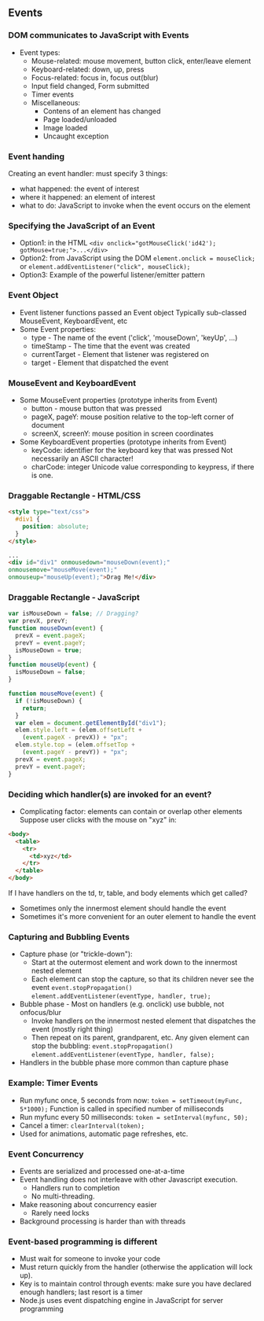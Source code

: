 ## Events

### DOM communicates to JavaScript with Events
- Event types:
  - Mouse-related: mouse movement, button click, enter/leave element
  - Keyboard-related: down, up, press
  - Focus-related: focus in, focus out(blur)
  - Input field changed, Form submitted
  - Timer events
  - Miscellaneous:
    - Contens of an element has changed
    - Page loaded/unloaded
    - Image loaded
    - Uncaught exception

### Event handing
Creating an event handler: must specify 3 things:
- what happened: the event of interest 
- where it happened: an element of interest
- what to do: JavaScript to invoke when the event occurs on the element

### Specifying the JavaScript of an Event
- Option1: in the HTML 
`<div onclick="gotMouseClick('id42'); gotMouse=true;">...</div>`
- Option2: from JavaScript using the DOM
`element.onclick = mouseClick;` or `element.addEventListener("click", mouseClick);`
- Option3: Example of the powerful listener/emitter pattern

### Event Object
- Event listener functions passed an Event object
Typically sub-classed MouseEvent, KeyboardEvent, etc
- Some Event properties:
  - type - The name of the event ('click', 'mouseDown', 'keyUp', …)
  - timeStamp - The time that the event was created
  - currentTarget - Element that listener was registered on
  - target - Element that dispatched the event

### MouseEvent and KeyboardEvent
- Some MouseEvent properties (prototype inherits from Event)
  - button - mouse button that was pressed
  - pageX, pageY: mouse position relative to the top-left
  corner of document
  - screenX, screenY: mouse position in screen coordinates
- Some KeyboardEvent properties (prototype inherits from Event)
  - keyCode: identifier for the keyboard key that was pressed
  Not necessarily an ASCII character!
  - charCode: integer Unicode value corresponding to keypress, if there is one.

### Draggable Rectangle - HTML/CSS
```html
<style type="text/css">
  #div1 {
    position: absolute;
  }
</style>

...
<div id="div1" onmousedown="mouseDown(event);"
onmousemove="mouseMove(event);"
onmouseup="mouseUp(event);">Drag Me!</div>
```

### Draggable Rectangle - JavaScript
```javascript
var isMouseDown = false; // Dragging?
var prevX, prevY;
function mouseDown(event) {
  prevX = event.pageX;
  prevY = event.pageY;
  isMouseDown = true;
}
function mouseUp(event) {
  isMouseDown = false;
}

function mouseMove(event) {
  if (!isMouseDown) {
    return;
  }
  var elem = document.getElementById("div1");
  elem.style.left = (elem.offsetLeft +
    (event.pageX - prevX)) + "px";
  elem.style.top = (elem.offsetTop +
    (event.pageY - prevY)) + "px";
  prevX = event.pageX;
  prevY = event.pageY;
}
```

### Deciding which handler(s) are invoked for an event?
- Complicating factor: elements can contain or overlap other elements 
Suppose user clicks with the mouse on "xyz" in:
```html
<body>
  <table>
    <tr>
      <td>xyz</td>
    </tr>
  </table>
</body>
```
If I have handlers on the td, tr, table, and body elements which get called?
  - Sometimes only the innermost element should handle the
  event
  - Sometimes it's more convenient for an outer element to
  handle the event

### Capturing and Bubbling Events
- Capture phase (or "trickle-down"):
  - Start at the outermost element and work down to the innermost nested element
  - Each element can stop the capture, so that its children never see the event `event.stopPropagation()`
`element.addEventListener(eventType, handler, true);`
- Bubble phase - Most on handlers (e.g. onclick) use bubble, not onfocus/blur
  - Invoke handlers on the innermost nested element that dispatches the event (mostly right thing)
  - Then repeat on its parent, grandparent, etc. Any given element can stop the bubbling: `event.stopPropagation()`
`element.addEventListener(eventType, handler, false);`
- Handlers in the bubble phase more common than capture phase

### Example: Timer Events
- Run myfunc once, 5 seconds from now:
`token = setTimeout(myFunc, 5*1000);`
Function is called in specified number of milliseconds
- Run myfunc every 50 milliseconds:
`token = setInterval(myfunc, 50);`
- Cancel a timer:
`clearInterval(token);`
- Used for animations, automatic page refreshes, etc.

### Event Concurrency
- Events are serialized and processed one-at-a-time
- Event handling does not interleave with other Javascript execution.
  - Handlers run to completion
  - No multi-threading.
- Make reasoning about concurrency easier
  - Rarely need locks
- Background processing is harder than with threads

### Event-based programming is different
- Must wait for someone to invoke your code
- Must return quickly from the handler (otherwise the application will lock up).
- Key is to maintain control through events: make sure you have declared enough handlers; last resort is a timer
- Node.js uses event dispatching engine in JavaScript for server programming